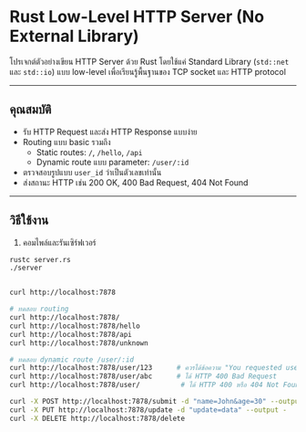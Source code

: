 # Rust Low-Level HTTP Server (No External Library)

โปรเจกต์ตัวอย่างเขียน HTTP Server ด้วย Rust โดยใช้แค่ Standard Library (`std::net` และ `std::io`) แบบ low-level เพื่อเรียนรู้พื้นฐานของ TCP socket และ HTTP protocol

---

## คุณสมบัติ

- รับ HTTP Request และส่ง HTTP Response แบบง่าย
- Routing แบบ basic รวมถึง
  - Static routes: `/`, `/hello`, `/api`
  - Dynamic route แบบ parameter: `/user/:id`
- ตรวจสอบรูปแบบ `user_id` ว่าเป็นตัวเลขเท่านั้น
- ส่งสถานะ HTTP เช่น 200 OK, 400 Bad Request, 404 Not Found

---

## วิธีใช้งาน

1. คอมไพล์และรันเซิร์ฟเวอร์

```bash
rustc server.rs
./server


curl http://localhost:7878

# ทดสอบ routing
curl http://localhost:7878/
curl http://localhost:7878/hello
curl http://localhost:7878/api
curl http://localhost:7878/unknown

# ทดสอบ dynamic route /user/:id
curl http://localhost:7878/user/123      # ควรได้ข้อความ "You requested user 123"
curl http://localhost:7878/user/abc      # ได้ HTTP 400 Bad Request
curl http://localhost:7878/user/          # ได้ HTTP 400 หรือ 404 Not Found

curl -X POST http://localhost:7878/submit -d "name=John&age=30" --output -
curl -X PUT http://localhost:7878/update -d "update=data" --output -
curl -X DELETE http://localhost:7878/delete